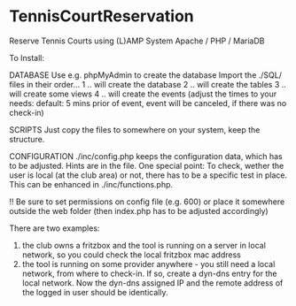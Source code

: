 # TennisCourtReservation
Reserve Tennis Courts using (L)AMP System Apache / PHP / MariaDB

To Install:

DATABASE
Use e.g. phpMyAdmin to create the database
Import the ./SQL/ files in their order...
1 .. will create the database
2 .. will create the tables
3 .. will create some views
4 .. will create the events (adjust the times to your needs: default: 5 mins prior of event, event will be canceled, if there was no check-in)

SCRIPTS
Just copy the files to somewhere on your system, keep the structure.

CONFIGURATION
./inc/config.php keeps the configuration data, which has to be adjusted. Hints are in the file.
One special point: To check, wether the user is local (at the club area) or not, there has to be a specific test in place. This can be enhanced in ./inc/functions.php.

!! Be sure to set permissions on config file (e.g. 600) or place it somewhere outside the web folder (then index.php has to be adjusted accordingly)

There are two examples:
1. the club owns a fritzbox and the tool is running on a server in local network, so you could check the local fritzbox mac address 
2. the tool is running on some provider anywhere - you still need a local network, from where to check-in. If so, create a dyn-dns entry for the local network. Now the dyn-dns assigned IP and the remote address of the logged in user should be identically.

